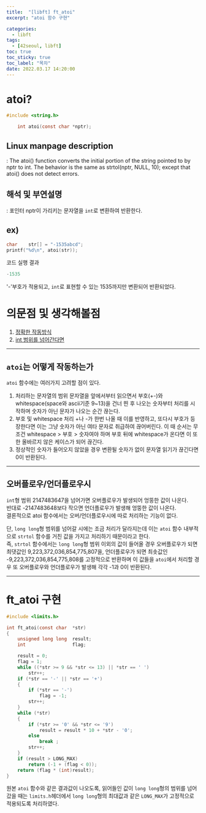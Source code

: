 ```yaml
---
title:  "[libft] ft_atoi"
excerpt: "atoi 함수 구현"

categories:
  - libft
tags:
  - [42seoul, libft]
toc: true
toc_sticky: true
toc_label: "목차"
date: 2022.03.17 14:20:00
---
```


# atoi?

```c
#include <string.h>

    int atoi(const char *nptr);
```

## Linux manpage description    
:  The atoi() function converts the initial portion of the string pointed to by nptr to int. 
The behavior is the same as strtol(nptr, NULL, 10); except that atoi() does not detect errors.    

## 해석 및 부연설명    
: 포인터 nptr이 가리키는 문자열을 `int`로 변환하여 반환한다.    

## ex)    
```c
char	str[] = "-1535abcd";
printf("%d\n", atoi(str));
```
코드 실행 결과
```c
-1535
```
'-'부호가 적용되고, `int`로 표현할 수 있는 1535까지만 변환되어 반환되었다.    

# 의문점 및 생각해볼점    
1. [정확한 작동방식](#atoi는-어떻게-작동하는가)
2. [int 범위를 넘어간다면](#오버플로우언더플로우시)

***

## `atoi`는 어떻게 작동하는가
`atoi` 함수에는 여러가지 고려할 점이 있다.
1. 처리하는 문자열의 범위
문자열을 앞에서부터 읽으면서 부호(+-)와 whitespace(space와 ascii기준 9~13)을 건너 띈 후 나오는 숫자부터 처리를 시작하며 숫자가 아닌 문자가 나오는 순간 끊는다.    
2. 부호 및 whitespace 처리
+나 -가 한번 나올 때 이를 반영하고, 또다시 부호가 등장한다면 이는 그냥 숫자가 아닌 여타 문자로 취급하여 끊어버린다. 
이 때 순서는 무조건 whitespace > 부호 > 숫자여야 하며 부호 뒤에 whitespace가 온다면 이 또한 올바르지 않은 케이스가 되어 끊긴다.    
3. 정상적인 숫자가 들어오지 않았을 경우
변환될 숫자가 없이 문자열 읽기가 끊긴다면 0이 반환된다.

***

## 오버플로우/언더플로우시
`int`형 범위 2147483647을 넘어가면 오버플로우가 발생되어 엉뚱한 값이 나온다.    
반대로 -2147483648보다 작으면 언더플로우가 발생해 엉뚱한 값이 나온다.    
결론적으로 atoi 함수에서는 오버/언더플로우시에 따로 처리하는 기능이 없다.  

단, `long long`형 범위를 넘어갈 시에는 조금 처리가 달라지는데 이는 `atoi` 함수 내부적으로 `strtol` 함수를 거친 값을 가지고 처리하기 때문이라고 한다.    
즉, `strtol` 함수에서는 `long long`형 범위 이외의 값이 들어올 경우 오버플로우가 되면 최댓값인 9,223,372,036,854,775,807을, 언더플로우가 되면 최솟값인 -9,223,372,036,854,775,808를 고정적으로 반환하며 이 값들을 `atoi`에서 처리할 경우 또 오버플로우와 언더플로우가 발생해 각각 -1과 0이 반환된다.    

***

# ft_atoi 구현

```c
#include <limits.h>

int	ft_atoi(const char	*str)
{
	unsigned long long	result;
	int					flag;

	result = 0;
	flag = 1;
	while ((*str >= 9 && *str <= 13) || *str == ' ')
		str++;
	if (*str == '-' || *str == '+')
	{
		if (*str == '-')
			flag = -1;
		str++;
	}
	while (*str)
	{
		if (*str >= '0' && *str <= '9')
			result = result * 10 + *str - '0';
		else
			break ;
		str++;
	}
	if (result > LONG_MAX)
		return (-1 + (flag < 0));
	return (flag * (int)result);
}

```
원본 `atoi` 함수와 같은 결과값이 나오도록, 읽어들인 값이 `long long`형의 범위를 넘어갔을 때는 `limits.h`헤더에서 `long long`형의 최대값과 같은 `LONG_MAX`가 고정적으로 적용되도록 처리하였다.    
